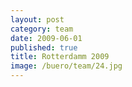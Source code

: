 ```yaml
---
layout: post
category: team
date: 2009-06-01
published: true
title: Rotterdamm 2009
image: /buero/team/24.jpg
---
```

 
